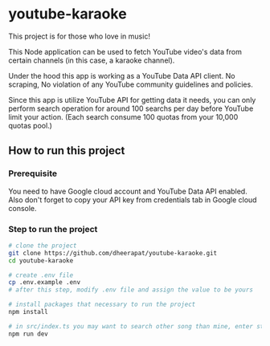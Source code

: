 # youtube-karaoke

This project is for those who love in music!

This Node application can be used to fetch YouTube video's data
from certain channels (in this case, a karaoke channel).

Under the hood this app is working as a YouTube Data API client.
No scraping, No violation of any YouTube community guidelines and policies.

Since this app is utilize YouTube API for getting data it needs,
you can only perform search operation for around 100 searchs per day before
YouTube limit your action. (Each search consume 100 quotas from your 10,000 quotas pool.)

## How to run this project

### Prerequisite

You need to have Google cloud account and YouTube Data API enabled.
Also don't forget to copy your API key from credentials tab in Google cloud console.

### Step to run the project

```bash
# clone the project
git clone https://github.com/dheerapat/youtube-karaoke.git
cd youtube-karaoke

# create .env file
cp .env.example .env
# after this step, modify .env file and assign the value to be yours

# install packages that necessary to run the project
npm install

# in src/index.ts you may want to search other song than mine, enter string as a parameter for searcher.searchVideo()
npm run dev
```
